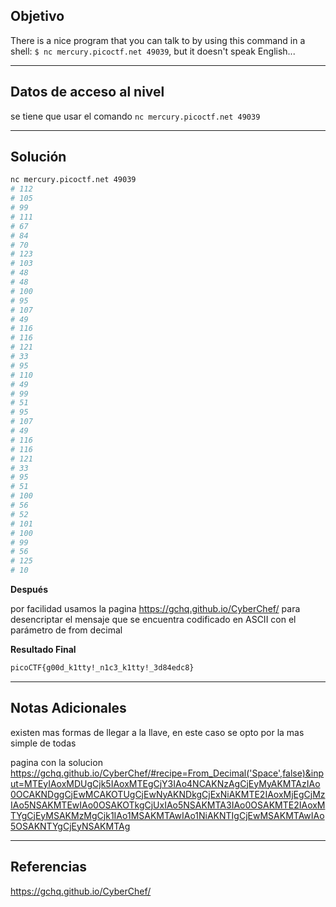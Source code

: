 ## Objetivo 

There is a nice program that you can talk to by using this command in a shell: `$ nc mercury.picoctf.net 49039`, but it doesn't speak English...

---
## Datos de acceso al nivel 

se tiene que usar el comando `nc mercury.picoctf.net 49039`

---
## Solución 

``` bash
nc mercury.picoctf.net 49039
# 112 
# 105 
# 99 
# 111 
# 67 
# 84 
# 70 
# 123 
# 103 
# 48 
# 48 
# 100 
# 95 
# 107 
# 49 
# 116 
# 116 
# 121 
# 33 
# 95 
# 110 
# 49 
# 99 
# 51 
# 95 
# 107 
# 49 
# 116 
# 116 
# 121 
# 33 
# 95 
# 51 
# 100 
# 56 
# 52 
# 101 
# 100 
# 99 
# 56 
# 125 
# 10 
```

**Después**

por facilidad usamos la pagina https://gchq.github.io/CyberChef/ para desencriptar el mensaje que se encuentra codificado en ASCII con el parámetro de from decimal 

**Resultado Final**

``` bash
picoCTF{g00d_k1tty!_n1c3_k1tty!_3d84edc8}
```

---
## Notas Adicionales 
existen mas formas de llegar a la llave, en este caso se opto por la mas simple de todas

pagina con la solucion
https://gchq.github.io/CyberChef/#recipe=From_Decimal('Space',false)&input=MTEyIAoxMDUgCjk5IAoxMTEgCjY3IAo4NCAKNzAgCjEyMyAKMTAzIAo0OCAKNDggCjEwMCAKOTUgCjEwNyAKNDkgCjExNiAKMTE2IAoxMjEgCjMzIAo5NSAKMTEwIAo0OSAKOTkgCjUxIAo5NSAKMTA3IAo0OSAKMTE2IAoxMTYgCjEyMSAKMzMgCjk1IAo1MSAKMTAwIAo1NiAKNTIgCjEwMSAKMTAwIAo5OSAKNTYgCjEyNSAKMTAg

---
## Referencias 
https://gchq.github.io/CyberChef/

